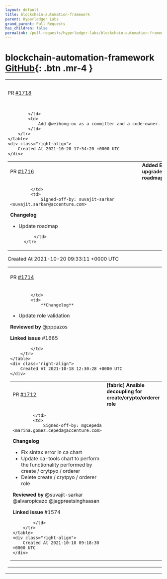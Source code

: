 ```yaml
---
layout: default
title: blockchain-automation-framework
parent: Hyperledger Labs
grand_parent: Pull Requests
has_children: false
permalink: /pull-requests/hyperledger-labs/blockchain-automation-framework
---
```


# blockchain-automation-framework <span class="fs-3 right-align">[GitHub](https://github.com/hyperledger-labs/blockchain-automation-framework){: .btn .mr-4 }</span>


<div>
    <table>
        <tr>
            <td>
                PR <a href="https://github.com/hyperledger-labs/blockchain-automation-framework/pull/1718" class=".btn">#1718</a>
            </td>
            <td>
                <b>
                    Add Weihong as a maintainer
                </b>
            </td>
        </tr>
        <tr>
            <td>
                
            </td>
            <td>
                Add @weihong-ou as a committer and a code-owner.
            </td>
        </tr>
    </table>
    <div class="right-align">
        Created At 2021-10-20 17:54:20 +0000 UTC
    </div>
</div>

<div>
    <table>
        <tr>
            <td>
                PR <a href="https://github.com/hyperledger-labs/blockchain-automation-framework/pull/1716" class=".btn">#1716</a>
            </td>
            <td>
                <b>
                    Added EKS upgrade to roadmap
                </b>
            </td>
        </tr>
        <tr>
            <td>
                
            </td>
            <td>
                Signed-off-by: suvajit-sarkar <suvajit.sarkar@accenture.com>

**Changelog**
- Update roadmap

            </td>
        </tr>
    </table>
    <div class="right-align">
        Created At 2021-10-20 09:33:11 +0000 UTC
    </div>
</div>

<div>
    <table>
        <tr>
            <td>
                PR <a href="https://github.com/hyperledger-labs/blockchain-automation-framework/pull/1714" class=".btn">#1714</a>
            </td>
            <td>
                <b>
                    [quorum] Issue 1665
                </b>
            </td>
        </tr>
        <tr>
            <td>
                
            </td>
            <td>
                **Changelog**
- Update role validation

 

**Reviewed by**
@pppazos

 

**Linked issue**
#1665 

            </td>
        </tr>
    </table>
    <div class="right-align">
        Created At 2021-10-18 12:30:28 +0000 UTC
    </div>
</div>

<div>
    <table>
        <tr>
            <td>
                PR <a href="https://github.com/hyperledger-labs/blockchain-automation-framework/pull/1712" class=".btn">#1712</a>
            </td>
            <td>
                <b>
                    [fabric] Ansible decoupling for create/crypto/orderer role
                </b>
            </td>
        </tr>
        <tr>
            <td>
                
            </td>
            <td>
                Signed-off-by: mgCepeda <marina.gomez.cepeda@accenture.com>

**Changelog**
- Fix sintax error in ca chart
- Update ca-tools chart to perform the functionality performed by create / crytpyo / orderer
- Delete  create / crytpyo / orderer role

 

**Reviewed by**
@suvajit-sarkar
@alvaropicazo
@jagpreetsinghsasan 

 

**Linked issue**
#1574 

            </td>
        </tr>
    </table>
    <div class="right-align">
        Created At 2021-10-18 09:18:30 +0000 UTC
    </div>
</div>


